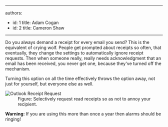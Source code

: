 

---
authors:
  - id: 1
    title: Adam Cogan
  - id: 2
    title: Cameron Shaw
---




<span class='intro'> <p>Do you always demand a receipt for every email you send? This is the equivalent of crying wolf. People get prompted about receipts so often, that eventually, they change the settings to automatically ignore receipt requests. Then when someone really, really needs acknowledgment that an email has been received, you never get one, because they've turned off the mechanism.<br></p><p>Turning this option on all the time effectively throws the option away, not just for yourself, but everyone else as well.</p> </span>

<dl class="image"><dt> 
      <img src="/PublishingImages/OutlookReceiptRequest.gif" alt="Outlook Receipt Request" class="ms-rteCustom-ImageArea" />​​ </dt><dd>Figure&#58; Selectively request read receipts so as not to annoy your recipient.​<br></dd></dl><p class="ssw15-rteElement-InfoBox">

<b>Warning&#58;</b> If you are using this more than once a year then alarms should be ringing!​<br></p>


